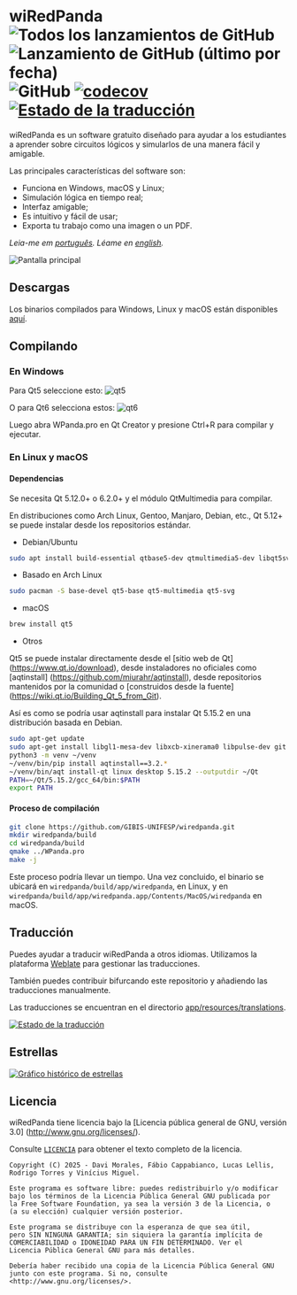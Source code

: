 # wiRedPanda ![Todos los lanzamientos de GitHub](https://img.shields.io/github/downloads/gibis-unifesp/wiredpanda/total?style=flat-square) ![Lanzamiento de GitHub (último por fecha)](https://img.shields.io/github/v/release/gibis-unifesp/wiredpanda?style=flat-square) ![GitHub](https://img.shields.io/github/license/gibis-unifesp/wiredpanda?style=flat-square) [![codecov](https://codecov.io/gh/GIBIS-UNIFESP/wiRedPanda/branch/master/graph/badge.svg?token=5YBYB4J705)](https://codecov.io/gh/GIBIS-UNIFESP/wiRedPanda) <a href="https://hosted.weblate.org/engage/wiredpanda/"><img src="https://hosted.weblate.org/widget/wiredpanda/svg-badge.svg" alt="Estado de la traducción" /></a>


wiRedPanda es un software gratuito diseñado para ayudar a los estudiantes a aprender sobre circuitos lógicos y simularlos de una manera fácil y amigable.

Las principales características del software son:
  - Funciona en Windows, macOS y Linux;
  - Simulación lógica en tiempo real;
  - Interfaz amigable;
  - Es intuitivo y fácil de usar;
  - Exporta tu trabajo como una imagen o un PDF.

_Leia-me em [português](README_pt_BR.md). Léame en [english](README.md)._

![Pantalla principal](https://gibis-unifesp.github.io/wiRedPanda/images/demo.gif)

## Descargas
Los binarios compilados para Windows, Linux y macOS están disponibles [aquí](https://github.com/GIBIS-UNIFESP/wiRedPanda/releases).

## Compilando

### En Windows

Para Qt5 seleccione esto:
![qt5](https://github.com/user-attachments/assets/e6bfca48-7b4b-444f-9ad3-76c157a9036a)

O para Qt6 selecciona estos:
![qt6](https://github.com/user-attachments/assets/aedc8749-8b5c-4f4d-9c65-651b703dccea)

Luego abra WPanda.pro en Qt Creator y presione Ctrl+R para compilar y ejecutar.


### En Linux y macOS

#### Dependencias

Se necesita Qt 5.12.0+ o 6.2.0+ y el módulo QtMultimedia para compilar.

En distribuciones como Arch Linux, Gentoo, Manjaro, Debian, etc., Qt 5.12+ se puede instalar desde los repositorios estándar.

* Debian/Ubuntu

```bash
sudo apt install build-essential qtbase5-dev qtmultimedia5-dev libqt5svg5-dev
```

* Basado en Arch Linux

```bash
sudo pacman -S base-devel qt5-base qt5-multimedia qt5-svg
```

* macOS

```bash
brew install qt5
```

* Otros

Qt5 se puede instalar directamente desde el [sitio web de Qt] (https://www.qt.io/download), desde instaladores no oficiales como [aqtinstall] (https://github.com/miurahr/aqtinstall), desde repositorios mantenidos por la comunidad o [construidos desde la fuente] (https://wiki.qt.io/Building_Qt_5_from_Git).

Así es como se podría usar aqtinstall para instalar Qt 5.15.2 en una distribución basada en Debian.

```bash
sudo apt-get update
sudo apt-get install libgl1-mesa-dev libxcb-xinerama0 libpulse-dev git python3 python3-pip python3-venv -y
python3 -m venv ~/venv
~/venv/bin/pip install aqtinstall==3.2.*
~/venv/bin/aqt install-qt linux desktop 5.15.2 --outputdir ~/Qt
PATH=~/Qt/5.15.2/gcc_64/bin:$PATH
export PATH
```

#### Proceso de compilación

```bash
git clone https://github.com/GIBIS-UNIFESP/wiredpanda.git
mkdir wiredpanda/build
cd wiredpanda/build
qmake ../WPanda.pro
make -j
```

Este proceso podría llevar un tiempo. Una vez concluido, el binario se ubicará en `wiredpanda/build/app/wiredpanda`, en Linux, y en `wiredpanda/build/app/wiredpanda.app/Contents/MacOS/wiredpanda` en macOS.

## Traducción

Puedes ayudar a traducir wiRedPanda a otros idiomas. Utilizamos la plataforma [Weblate](https://hosted.weblate.org/projects/wiredpanda/wiredpanda) para gestionar las traducciones.

También puedes contribuir bifurcando este repositorio y añadiendo las traducciones manualmente.

Las traducciones se encuentran en el directorio [app/resources/translations](https://github.com/GIBIS-UNIFESP/wiRedPanda/tree/master/app/resources/translations).

<a href="https://hosted.weblate.org/engage/wiredpanda/">
<img src="https://hosted.weblate.org/widget/wiredpanda/wiredpanda/multi-auto.svg" alt="Estado de la traducción" />
</a>

## Estrellas

<a href="https://www.star-history.com/#GIBIS-UNIFESP/wiRedPanda&Date"> 
<imagen> 
<source media="(prefiere-color-scheme: oscuro)" srcset="https://api.star-history.com/svg?repos=GIBIS-UNIFESP/wiRedPanda&type=Date&theme=dark" /> 
<fuente media="(prefiere-color-esquema: claro)" srcset="https://api.star-history.com/svg?repos=GIBIS-UNIFESP/wiRedPanda&type=Date" /> 
<img alt="Gráfico histórico de estrellas" src="https://api.star-history.com/svg?repos=GIBIS-UNIFESP/wiRedPanda&type=Date" /> 
</imagen>
</a>

## Licencia

wiRedPanda tiene licencia bajo la [Licencia pública general de GNU, versión 3.0] (http://www.gnu.org/licenses/).

Consulte [`LICENCIA`](LICENCIA) para obtener el texto completo de la licencia.
  
    Copyright (C) 2025 - Davi Morales, Fábio Cappabianco, Lucas Lellis, Rodrigo Torres y Vinícius Miguel.
    
    Este programa es software libre: puedes redistribuirlo y/o modificar
    bajo los términos de la Licencia Pública General GNU publicada por
    la Free Software Foundation, ya sea la versión 3 de la Licencia, o
    (a su elección) cualquier versión posterior.
    
    Este programa se distribuye con la esperanza de que sea útil,
    pero SIN NINGUNA GARANTIA; sin siquiera la garantía implícita de
    COMERCIABILIDAD o IDONEIDAD PARA UN FIN DETERMINADO. Ver el
    Licencia Pública General GNU para más detalles.
    
    Debería haber recibido una copia de la Licencia Pública General GNU
    junto con este programa. Si no, consulte <http://www.gnu.org/licenses/>.
